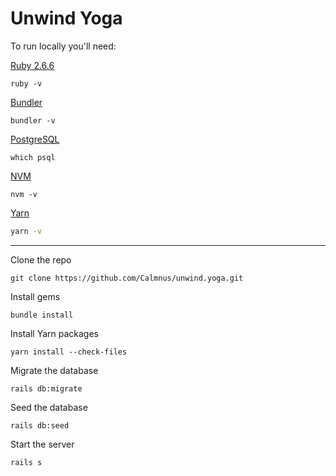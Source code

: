 # Unwind Yoga

To run locally you'll need:


[Ruby 2.6.6](https://www.ruby-lang.org/en/documentation/installation/#managers)
```
ruby -v
```

[Bundler](https://bundler.io)
```
bundler -v
```

[PostgreSQL](https://www.postgresql.org/download/)
```
which psql
```

[NVM](https://github.com/nvm-sh/nvm)
```
nvm -v
```

[Yarn](https://classic.yarnpkg.com/en/docs/install/#mac-stable)
```bash
yarn -v
```

---

Clone the repo
```
git clone https://github.com/Calmnus/unwind.yoga.git
```

Install gems
```
bundle install
```

Install Yarn packages
```
yarn install --check-files
```

Migrate the database
```
rails db:migrate
```

Seed the database
```
rails db:seed
```

Start the server
```
rails s
```